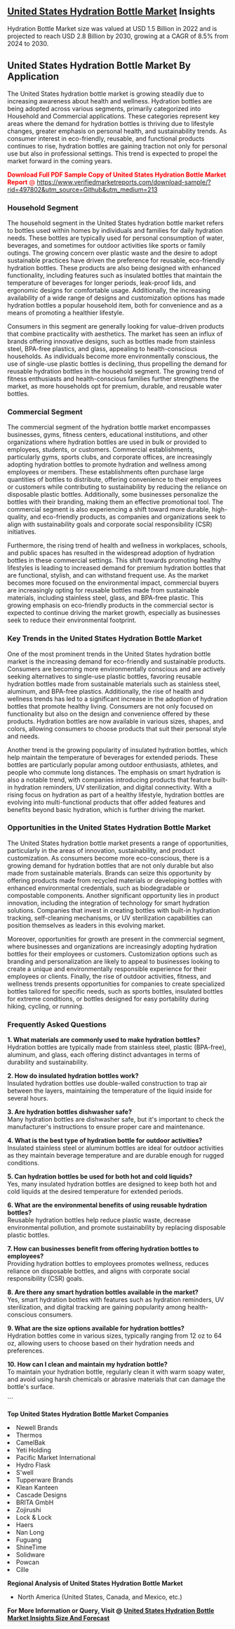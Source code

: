 <h2><a href="https://www.verifiedmarketreports.com/download-sample/?rid=497802&amp;utm_source=Github&amp;utm_medium=213" target="_blank">United States Hydration Bottle Market</a> Insights</h2><p>Hydration Bottle Market size was valued at USD 1.5 Billion in 2022 and is projected to reach USD 2.8 Billion by 2030, growing at a CAGR of 8.5% from 2024 to 2030.</p><p><h2>United States Hydration Bottle Market By Application</h2><p>The United States hydration bottle market is growing steadily due to increasing awareness about health and wellness. Hydration bottles are being adopted across various segments, primarily categorized into Household and Commercial applications. These categories represent key areas where the demand for hydration bottles is thriving due to lifestyle changes, greater emphasis on personal health, and sustainability trends. As consumer interest in eco-friendly, reusable, and functional products continues to rise, hydration bottles are gaining traction not only for personal use but also in professional settings. This trend is expected to propel the market forward in the coming years.</p><p><p><span class=""><span style="color: #ff0000;"><strong>Download Full PDF Sample Copy of United States Hydration Bottle Market Report</strong> @ </span><a href="https://www.verifiedmarketreports.com/download-sample/?rid=497802&amp;utm_source=Github&amp;utm_medium=213" target="_blank">https://www.verifiedmarketreports.com/download-sample/?rid=497802&amp;utm_source=Github&amp;utm_medium=213</a></span></p></p><h3>Household Segment</h3><p>The household segment in the United States hydration bottle market refers to bottles used within homes by individuals and families for daily hydration needs. These bottles are typically used for personal consumption of water, beverages, and sometimes for outdoor activities like sports or family outings. The growing concern over plastic waste and the desire to adopt sustainable practices have driven the preference for reusable, eco-friendly hydration bottles. These products are also being designed with enhanced functionality, including features such as insulated bottles that maintain the temperature of beverages for longer periods, leak-proof lids, and ergonomic designs for comfortable usage. Additionally, the increasing availability of a wide range of designs and customization options has made hydration bottles a popular household item, both for convenience and as a means of promoting a healthier lifestyle.<p>Consumers in this segment are generally looking for value-driven products that combine practicality with aesthetics. The market has seen an influx of brands offering innovative designs, such as bottles made from stainless steel, BPA-free plastics, and glass, appealing to health-conscious households. As individuals become more environmentally conscious, the use of single-use plastic bottles is declining, thus propelling the demand for reusable hydration bottles in the household segment. The growing trend of fitness enthusiasts and health-conscious families further strengthens the market, as more households opt for premium, durable, and reusable water bottles.</p><h3>Commercial Segment</h3><p>The commercial segment of the hydration bottle market encompasses businesses, gyms, fitness centers, educational institutions, and other organizations where hydration bottles are used in bulk or provided to employees, students, or customers. Commercial establishments, particularly gyms, sports clubs, and corporate offices, are increasingly adopting hydration bottles to promote hydration and wellness among employees or members. These establishments often purchase large quantities of bottles to distribute, offering convenience to their employees or customers while contributing to sustainability by reducing the reliance on disposable plastic bottles. Additionally, some businesses personalize the bottles with their branding, making them an effective promotional tool. The commercial segment is also experiencing a shift toward more durable, high-quality, and eco-friendly products, as companies and organizations seek to align with sustainability goals and corporate social responsibility (CSR) initiatives.<p>Furthermore, the rising trend of health and wellness in workplaces, schools, and public spaces has resulted in the widespread adoption of hydration bottles in these commercial settings. This shift towards promoting healthy lifestyles is leading to increased demand for premium hydration bottles that are functional, stylish, and can withstand frequent use. As the market becomes more focused on the environmental impact, commercial buyers are increasingly opting for reusable bottles made from sustainable materials, including stainless steel, glass, and BPA-free plastic. This growing emphasis on eco-friendly products in the commercial sector is expected to continue driving the market growth, especially as businesses seek to reduce their environmental footprint.</p><h3>Key Trends in the United States Hydration Bottle Market</h3><p>One of the most prominent trends in the United States hydration bottle market is the increasing demand for eco-friendly and sustainable products. Consumers are becoming more environmentally conscious and are actively seeking alternatives to single-use plastic bottles, favoring reusable hydration bottles made from sustainable materials such as stainless steel, aluminum, and BPA-free plastics. Additionally, the rise of health and wellness trends has led to a significant increase in the adoption of hydration bottles that promote healthy living. Consumers are not only focused on functionality but also on the design and convenience offered by these products. Hydration bottles are now available in various sizes, shapes, and colors, allowing consumers to choose products that suit their personal style and needs.</p><p>Another trend is the growing popularity of insulated hydration bottles, which help maintain the temperature of beverages for extended periods. These bottles are particularly popular among outdoor enthusiasts, athletes, and people who commute long distances. The emphasis on smart hydration is also a notable trend, with companies introducing products that feature built-in hydration reminders, UV sterilization, and digital connectivity. With a rising focus on hydration as part of a healthy lifestyle, hydration bottles are evolving into multi-functional products that offer added features and benefits beyond basic hydration, which is further driving the market.</p><h3>Opportunities in the United States Hydration Bottle Market</h3><p>The United States hydration bottle market presents a range of opportunities, particularly in the areas of innovation, sustainability, and product customization. As consumers become more eco-conscious, there is a growing demand for hydration bottles that are not only durable but also made from sustainable materials. Brands can seize this opportunity by offering products made from recycled materials or developing bottles with enhanced environmental credentials, such as biodegradable or compostable components. Another significant opportunity lies in product innovation, including the integration of technology for smart hydration solutions. Companies that invest in creating bottles with built-in hydration tracking, self-cleaning mechanisms, or UV sterilization capabilities can position themselves as leaders in this evolving market.</p><p>Moreover, opportunities for growth are present in the commercial segment, where businesses and organizations are increasingly adopting hydration bottles for their employees or customers. Customization options such as branding and personalization are likely to appeal to businesses looking to create a unique and environmentally responsible experience for their employees or clients. Finally, the rise of outdoor activities, fitness, and wellness trends presents opportunities for companies to create specialized bottles tailored for specific needs, such as sports bottles, insulated bottles for extreme conditions, or bottles designed for easy portability during hiking, cycling, or running.</p><h3>Frequently Asked Questions</h3><p><b>1. What materials are commonly used to make hydration bottles?</b><br>Hydration bottles are typically made from stainless steel, plastic (BPA-free), aluminum, and glass, each offering distinct advantages in terms of durability and sustainability.</p><p><b>2. How do insulated hydration bottles work?</b><br>Insulated hydration bottles use double-walled construction to trap air between the layers, maintaining the temperature of the liquid inside for several hours.</p><p><b>3. Are hydration bottles dishwasher safe?</b><br>Many hydration bottles are dishwasher safe, but it's important to check the manufacturer's instructions to ensure proper care and maintenance.</p><p><b>4. What is the best type of hydration bottle for outdoor activities?</b><br>Insulated stainless steel or aluminum bottles are ideal for outdoor activities as they maintain beverage temperature and are durable enough for rugged conditions.</p><p><b>5. Can hydration bottles be used for both hot and cold liquids?</b><br>Yes, many insulated hydration bottles are designed to keep both hot and cold liquids at the desired temperature for extended periods.</p><p><b>6. What are the environmental benefits of using reusable hydration bottles?</b><br>Reusable hydration bottles help reduce plastic waste, decrease environmental pollution, and promote sustainability by replacing disposable plastic bottles.</p><p><b>7. How can businesses benefit from offering hydration bottles to employees?</b><br>Providing hydration bottles to employees promotes wellness, reduces reliance on disposable bottles, and aligns with corporate social responsibility (CSR) goals.</p><p><b>8. Are there any smart hydration bottles available in the market?</b><br>Yes, smart hydration bottles with features such as hydration reminders, UV sterilization, and digital tracking are gaining popularity among health-conscious consumers.</p><p><b>9. What are the size options available for hydration bottles?</b><br>Hydration bottles come in various sizes, typically ranging from 12 oz to 64 oz, allowing users to choose based on their hydration needs and preferences.</p><p><b>10. How can I clean and maintain my hydration bottle?</b><br>To maintain your hydration bottle, regularly clean it with warm soapy water, and avoid using harsh chemicals or abrasive materials that can damage the bottle's surface.</p>```</p><p><strong>Top United States Hydration Bottle Market Companies</strong></p><div data-test-id=""><p><li>Newell Brands</li><li> Thermos</li><li> CamelBak</li><li> Yeti Holding</li><li> Pacific Market International</li><li> Hydro Flask</li><li> S'well</li><li> Tupperware Brands</li><li> Klean Kanteen</li><li> Cascade Designs</li><li> BRITA GmbH</li><li> Zojirushi</li><li> Lock & Lock</li><li> Haers</li><li> Nan Long</li><li> Fuguang</li><li> ShineTime</li><li> Solidware</li><li> Powcan</li><li> Cille</li></p><div><strong>Regional Analysis of&nbsp;United States Hydration Bottle Market</strong></div><ul><li dir="ltr"><p dir="ltr">North America&nbsp;(United States, Canada, and Mexico, etc.)</p></li></ul><p><strong>For More Information or Query, Visit @&nbsp;</strong><strong><a href="https://www.verifiedmarketreports.com/product/hydration-bottle-market/?utm_source=Github&amp;utm_medium=213" target="_blank">United States Hydration Bottle Market Insights Size And Forecast</a></strong></p></div>
